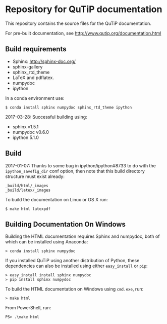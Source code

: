 Repository for QuTiP documentation
==================================

This repository contains the source files for the QuTiP documentation.

For pre-built documentation, see http://www.qutip.org/documentation.html

Build requirements
------------------

* Sphinx: http://sphinx-doc.org/
* sphinx-gallery
* sphinx_rtd_theme
* LaTeX and pdflatex.
* numpydoc
* ipython

In a conda environment use:
    
    $ conda install sphinx numpydoc sphinx_rtd_theme ipython

2017-03-28: Successful building using:

* sphinx v1.5.1
* numpydoc v0.6.0
* ipython 5.1.0

Build
-----
2017-01-07: 
Thanks to some bug in ipython/ipython#8733 to do with the `ipython_savefig_dir` conf option, 
then note that this build directory structure must exist already:

    _build/html/_images
    _build/latex/_images

To build the documentation on Linux or OS X run:

    $ make html latexpdf
    
Building Documentation On Windows
---------------------------------

Building the HTML documentation requires Sphinx and numpydoc, both of which can be installed using Anaconda:

    > conda install sphinx numpydoc

If you installed QuTiP using another distribution of Python, these dependencies can also be installed using either ``easy_install`` or ``pip``:

    > easy_install install sphinx numpydoc
    > pip install sphinx numpydoc

To build the HTML documentation on Windows using ``cmd.exe``, run:

    > make html

From PowerShell, run:

    PS> .\make html
